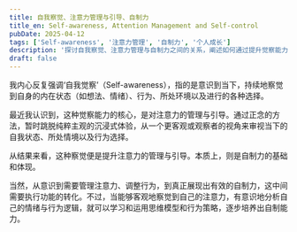 ```yaml
---
title: 自我察觉、注意力管理与引导、自制力
title_en: Self-awareness, Attention Management and Self-control
pubDate: 2025-04-12
tags: ['Self-awareness', '注意力管理', '自制力', '个人成长']
description: '探讨自我察觉、注意力管理与自制力之间的关系，阐述如何通过提升觉察能力来加强注意力管理，最终培养自制力的实践思路。'
draft: false
---
```




我内心反复强调‘自我觉察’（Self-awareness），指的是意识到当下，持续地察觉到自身的内在状态（如想法、情绪）、行为、所处环境以及进行的各种选择。

最近我认识到，这种觉察能力的核心，是对注意力的管理与引导。通过正念的方法，暂时跳脱纯粹主观的沉浸式体验，从一个更客观或观察者的视角来审视当下的自我状态、所处情境以及行为选择。

从结果来看，这种察觉便是提升注意力的管理与引导。本质上，则是自制力的基础和体现。

当然，从意识到需要管理注意力、调整行为，到真正展现出有效的自制力，这中间需要执行功能的转化。不过，当能够客观地察觉到自己的注意力，有意识地分析自己的情绪与行为逻辑，就可以学习和运用思维模型和行为策略，逐步培养出自制能力。